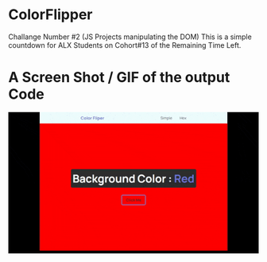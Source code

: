 # ColorFlipper
Challange Number #2 (JS Projects manipulating the DOM)
This is a simple countdown for ALX Students on Cohort#13 of the Remaining Time Left.
  # A Screen Shot / GIF  of the output Code 
![A GIF of The Result Code](https://github.com/AbdelmawlaFellani/ColorFlipper/blob/main/assets/colorFliper.gif)

